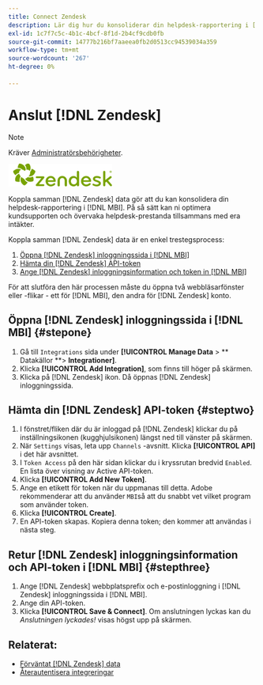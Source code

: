 ```yaml
---
title: Connect Zendesk
description: Lär dig hur du konsoliderar din helpdesk-rapportering i [!DNL MBI].
exl-id: 1c7f7c5c-4b1c-4bcf-8f1d-2b4cf9cdb0fb
source-git-commit: 14777b216bf7aaeea0fb2d0513cc94539034a359
workflow-type: tm+mt
source-wordcount: '267'
ht-degree: 0%

---
```


# Anslut [!DNL Zendesk]

>[!NOTE]
>
>Kräver [Administratörsbehörigheter](../../../administrator/user-management/user-management.md).

![](../../../assets/Zendesk_logo.png)

Koppla samman [!DNL Zendesk] data gör att du kan konsolidera din helpdesk-rapportering i [!DNL MBI]. På så sätt kan ni optimera kundsupporten och övervaka helpdesk-prestanda tillsammans med era intäkter.

Koppla samman [!DNL Zendesk] data är en enkel trestegsprocess:

1. [Öppna [!DNL Zendesk] inloggningssida i [!DNL MBI]](#stepone)
1. [Hämta din [!DNL Zendesk] API-token](#steptwo)
1. [Ange [!DNL Zendesk] inloggningsinformation och token in [!DNL MBI]](#stepthree)

För att slutföra den här processen måste du öppna två webbläsarfönster eller -flikar - ett för [!DNL MBI], den andra för [!DNL Zendesk] konto.

## Öppna [!DNL Zendesk] inloggningssida i [!DNL MBI] {#stepone}

1. Gå till `Integrations` sida under **[!UICONTROL Manage Data** > ** Datakällor **> **Integrationer]**.
1. Klicka **[!UICONTROL Add Integration]**, som finns till höger på skärmen.
1. Klicka på [!DNL Zendesk] ikon. Då öppnas [!DNL Zendesk] inloggningssida.

## Hämta din [!DNL Zendesk] API-token {#steptwo}

1. I fönstret/fliken där du är inloggad på [!DNL Zendesk] klickar du på inställningsikonen (kugghjulsikonen) längst ned till vänster på skärmen.
1. När `Settings` visas, leta upp `Channels` -avsnitt. Klicka **[!UICONTROL API]** i det här avsnittet.
1. I `Token Access` på den här sidan klickar du i kryssrutan bredvid `Enabled`. En lista över visning av Active API-token.
1. Klicka **[!UICONTROL Add New Token]**.
1. Ange en etikett för token när du uppmanas till detta. Adobe rekommenderar att du använder `MBI`så att du snabbt vet vilket program som använder token.
1. Klicka **[!UICONTROL Create]**.
1. En API-token skapas. Kopiera denna token; den kommer att användas i nästa steg.

## Retur [!DNL Zendesk] inloggningsinformation och API-token i [!DNL MBI] {#stepthree}

1. Ange [!DNL Zendesk] webbplatsprefix och e-postinloggning i [!DNL Zendesk] inloggningssida i [!DNL MBI].
1. Ange din API-token.
1. Klicka **[!UICONTROL Save & Connect]**. Om anslutningen lyckas kan du *Anslutningen lyckades!* visas högst upp på skärmen.

## Relaterat:

* [Förväntat [!DNL Zendesk] data](../integrations/exp-zendesk-data.md)
* [Återautentisera integreringar](https://experienceleague.adobe.com/docs/commerce-knowledge-base/kb/how-to/mbi-reauthenticating-integrations.html?lang=en)
